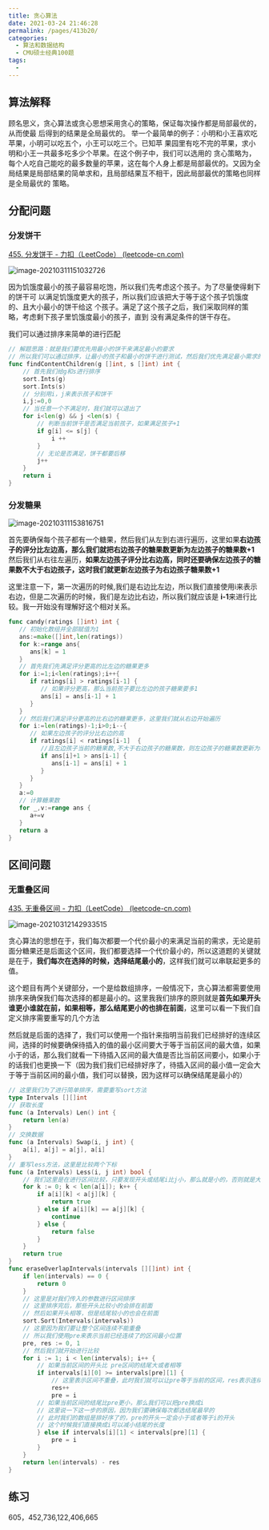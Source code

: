```yaml
---
title: 贪心算法
date: 2021-03-24 21:46:28
permalink: /pages/413b20/
categories:
  - 算法和数据结构
  - CMU硕士经典100题
tags:
  - 
---
```

## 算法解释

顾名思义，贪心算法或贪心思想采用贪心的策略，保证每次操作都是局部最优的，从而使最 后得到的结果是全局最优的。 举一个最简单的例子：小明和小王喜欢吃苹果，小明可以吃五个，小王可以吃三个。已知苹 果园里有吃不完的苹果，求小明和小王一共最多吃多少个苹果。在这个例子中，我们可以选用的 贪心策略为，每个人吃自己能吃的最多数量的苹果，这在每个人身上都是局部最优的。又因为全 局结果是局部结果的简单求和，且局部结果互不相干，因此局部最优的策略也同样是全局最优的 策略。

## 分配问题

### 分发饼干

[455. 分发饼干 - 力扣（LeetCode） (leetcode-cn.com)](https://leetcode-cn.com/problems/assign-cookies/)

![image-20210311151032726](https://img.xiaoyou66.com/2021/03/24/b7a29c60b06e4.png)

因为饥饿度最小的孩子最容易吃饱，所以我们先考虑这个孩子。为了尽量使得剩下的饼干可 以满足饥饿度更大的孩子，所以我们应该把大于等于这个孩子饥饿度的、且大小最小的饼干给这 个孩子。满足了这个孩子之后，我们采取同样的策略，考虑剩下孩子里饥饿度最小的孩子，直到 没有满足条件的饼干存在。

我们可以通过排序来简单的进行匹配

```go
// 解题思路：就是我们要优先用最小的饼干来满足最小的要求
// 所以我们可以通过排序，让最小的孩子和最小的饼干进行测试，然后我们优先满足最小需求的孩子
func findContentChildren(g []int, s []int) int {
	// 首先我们给g和s进行排序
	sort.Ints(g)
	sort.Ints(s)
	// 分别用i，j来表示孩子和饼干
	i,j:=0,0
	// 当任意一个不满足时，我们就可以退出了
	for i<len(g) && j <len(s) {
		// 判断当前饼干是否满足当前孩子，如果满足孩子+1
		if g[i] <= s[j] {
			i ++
		}
		// 无论是否满足，饼干都要后移
		j++
	}
	return i
}
```

### 分发糖果

![image-20210311153816751](https://img.xiaoyou66.com/2021/03/24/fe6d8cbaef832.png)

首先要确保每个孩子都有一个糖果，然后我们从左到右进行遍历，这里如果**右边孩子的评分比左边高，那么我们就把右边孩子的糖果数更新为左边孩子的糖果数+1**
 然后我们从右往左遍历，**如果左边孩子评分比右边高，同时还要确保左边孩子的糖果数不大于右边孩子，这时我们就更新左边孩子为右边孩子糖果数+1**

这里注意一下，第一次遍历的时候,我们是右边比左边，所以我们直接使用i来表示右边，但是二次遍历的时候，我们是左边比右边，所以我们就应该是 **i-1**来进行比较。我一开始没有理解好这个相对关系。

```go
func candy(ratings []int) int {
   // 初始化数组并全部赋值为1
   ans:=make([]int,len(ratings))
   for k:=range ans{
      ans[k] = 1
   }
   // 首先我们先满足评分更高的比左边的糖果更多
   for i:=1;i<len(ratings);i++{
      if ratings[i] > ratings[i-1] {
         // 如果评分更高，那么当前孩子要比左边的孩子糖果要多1
         ans[i] = ans[i-1] + 1
      }
   }
   // 然后我们满足评分更高的比右边的糖果更多，这里我们就从右边开始遍历
   for i:=len(ratings)-1;i>0;i--{
      // 如果左边孩子的评分比右边的高
      if ratings[i] < ratings[i-1]  {
         //且左边孩子当前的糖果数,不大于右边孩子的糖果数，则左边孩子的糖果数更新为右边孩子的糖果数加 1
         if ans[i]+1 > ans[i-1] {
            ans[i-1] = ans[i] + 1
         }
      }
   }
   a:=0
   // 计算糖果数
   for _,v:=range ans {
      a+=v
   }
   return a
}
```

## 区间问题

### 无重叠区间

[435. 无重叠区间 - 力扣（LeetCode） (leetcode-cn.com)](https://leetcode-cn.com/problems/non-overlapping-intervals/)

![image-20210312142933515](https://img.xiaoyou66.com/2021/03/24/7c71b8ba813bf.png)

贪心算法的思想在于，我们每次都要一个代价最小的来满足当前的需求，无论是前面分糖果还是后面这个区间，我们都要选择一个代价最小的，所以这道题的关键就是在于，**我们每次在选择的时候，选择结尾最小的**，这样我们就可以串联起更多的值。

这个题目有两个关键部分，一个是给数组排序，一般情况下，贪心算法都需要使用排序来确保我们每次选择的都是最小的。这里我我们排序的原则就是**首先如果开头谁更小谁就在前，如果相等，那么结尾更小的也排在前面**，这里可以看一下我们自定义排序需要重写的几个方法

然后就是后面的选择了，我们可以使用一个指针来指明当前我们已经排好的连续区间，选择的时候要确保待插入的值的最小区间要大于等于当前区间的最大值，如果小于的话，那么我们就看一下待插入区间的最大值是否比当前区间要小，如果小于的话我们也更换一下（因为我们我们已经排好序了，待插入区间的最小值一定会大于等于当前区间的最小值，我们可以替换，因为这样可以确保结尾是最小的）

```go
// 这里我们为了进行简单排序，需要重写sort方法
type Intervals [][]int
// 获取长度
func (a Intervals) Len() int {
	return len(a)
}
// 交换数据
func (a Intervals) Swap(i, j int) {
	a[i], a[j] = a[j], a[i]
}
// 重写less方法，这里是比较两个下标
func (a Intervals) Less(i, j int) bool {
	// 我们这里是在进行区间比较，只要发现开头或结尾i比j小，那么就是小的，否则就是大的
	for k := 0; k < len(a[i]); k++ {
		if a[i][k] < a[j][k] {
			return true
		} else if a[i][k] == a[j][k] {
			continue
		} else {
			return false
		}
	}
	return true
}
func eraseOverlapIntervals(intervals [][]int) int {
	if len(intervals) == 0 {
		return 0
	}
	// 这里是对我们传入的参数进行区间排序
	// 这里排序完后，那些开头比较小的会排在前面
	// 然后如果开头相等，但是结尾较小的也会在前面
	sort.Sort(Intervals(intervals))
	// 这里因为我们要让整个区间连续不能重叠
	// 所以我们使用pre来表示当前已经连续了的区间最小位置
	pre, res := 0, 1
	// 然后我们就开始进行比较
	for i := 1; i < len(intervals); i++ {
		// 如果当前区间的开头比 pre区间的结尾大或者相等
		if intervals[i][0] >= intervals[pre][1] {
			// 这里表示区间不重叠，此时我们就可以让pre等于当前的区间，res表示连续的区间数
			res++
			pre = i
		// 如果当前区间的结尾比pre更小，那么我们可以把pre换成i
		// 这里说一下这一步的原因，因为我们要确保每次都选结尾最早的
		// 此时我们的数组是排好序了的，pre的开头一定会小于或者等于i的开头
		// 这个时候我们直接换成i可以减小结尾的长度
		} else if intervals[i][1] < intervals[pre][1] {
			pre = i
		}
	}
	return len(intervals) - res
}
```

## 练习

605，452,736,122,406,665

